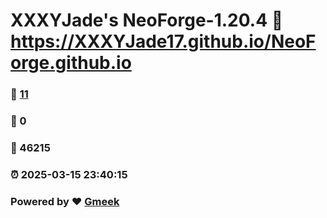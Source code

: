 # XXXYJade's NeoForge-1.20.4 :link: https://XXXYJade17.github.io/NeoForge.github.io 
### :page_facing_up: [11](https://XXXYJade17.github.io/NeoForge.github.io/tag.html) 
### :speech_balloon: 0 
### :hibiscus: 46215 
### :alarm_clock: 2025-03-15 23:40:15 
### Powered by :heart: [Gmeek](https://github.com/Meekdai/Gmeek)

